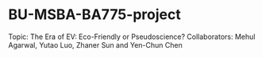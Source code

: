 # BU-MSBA-BA775-project
Topic: The Era of EV: Eco-Friendly or Pseudoscience?
Collaborators: Mehul Agarwal, Yutao Luo, Zhaner Sun and Yen-Chun Chen

 
 
